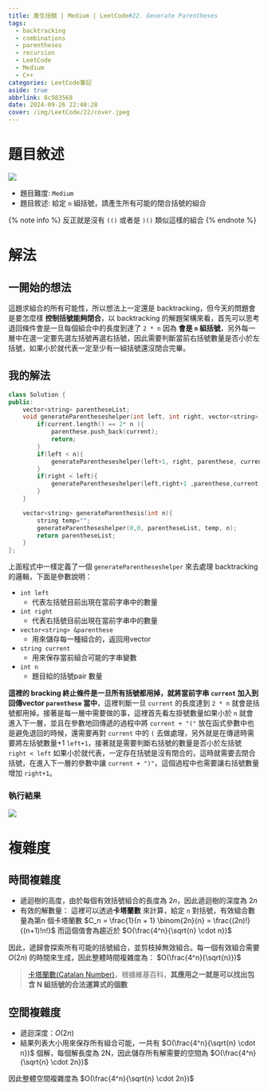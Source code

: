```yaml
---
title: 產生括號 | Medium | LeetCode#22. Generate Parentheses
tags:
  - backtracking
  - combinations
  - parentheses
  - recursion
  - LeetCode
  - Medium
  - C++
categories: LeetCode筆記
aside: true
abbrlink: 8c983568
date: 2024-09-26 22:40:28
cover: /img/LeetCode/22/cover.jpeg
---
```


# 題目敘述

![](/img/LeetCode/22/question.png)

- 題目難度: `Medium`
- 題目敘述: 給定 `n` 組括號，請產生所有可能的閉合括號的組合

{% note info %}
反正就是沒有 `(()` 或者是 `)()` 類似這樣的組合
{% endnote %}

# 解法

## 一開始的想法


這題求組合的所有可能性，所以想法上一定還是 backtracking，但今天的問題會是要怎麼樣 **控制括號能夠閉合**，以 backtracking 的解題架構來看，首先可以思考退回條件會是一旦每個組合中的長度到達了 `2 * n` 因為 **會是 `n` 組括號**，另外每一層中在選一定要先選左括號再選右括號，因此需要判斷當前右括號數量是否小於左括號，如果小於就代表一定至少有一組括號還沒閉合完畢。


## 我的解法

```cpp
class Solution {
public:
    vector<string> parentheseList;
    void generateParentheseshelper(int left, int right, vector<string> &parenthese, string current, int n){
        if(current.length() == 2* n ){
            parenthese.push_back(current);
            return;
        }
        if(left < n){
            generateParentheseshelper(left+1, right, parenthese, current +"(", n);
        }
        if(right < left){
            generateParentheseshelper(left,right+1 ,parenthese,current +")", n);
        }
    }

    vector<string> generateParenthesis(int n){
        string temp="";
        generateParentheseshelper(0,0, parentheseList, temp, n);
        return parentheseList;
    }
};
```

上面程式中一樣定義了一個 `generateParentheseshelper` 來去處理 backtracking 的邏輯，下面是參數說明：

- `int left`
  - 代表左括號目前出現在當前字串中的數量
- `int right`
  - 代表右括號目前出現在當前字串中的數量
- `vector<string> &parenthese`
  - 用來儲存每一種組合的，返回用vector
- `string current`
  - 用來保存當前組合可能的字串變數
- `int n`
  - 題目給的括號pair 數量

**這裡的 bracking 終止條件是一旦所有括號都用掉，就將當前字串 `current` 加入到回傳vector `parenthese` 當中**，這裡判斷一旦 `current` 的長度達到 `2 * n` 就會是括號都用掉。接著是每一層中需要做的事，這裡首先看左掛號數量如果小於 `n`  就會進入下一層，並且在參數地回傳遞的過程中將 `current + "("` 放在函式參數中也是避免退回的時候，還需要再對 `current` 中的 `(` 去做處理，另外就是在傳遞時需要將左括號數量+1 `left+1`，接著就是需要判斷右括號的數量是否小於左括號 `right < left` 如果小於就代表，一定存在括號是沒有閉合的，這時就需要去閉合括號，在進入下一層的參數中讓 `current + ")"`，這個過程中也需要讓右括號數量增加 `right+1`。


### 執行結果

![](/img/LeetCode/22/result.png)

# 複雜度

## 時間複雜度

- 遞迴樹的高度，由於每個有效括號組合的長度為 $2n$，因此遞迴樹的深度為 $2n$
- 有效的解數量： 這裡可以透過**卡塔蘭數** 來計算，給定 `n` 對括號，有效組合數量為第n 個卡塔蘭數 $C_n = \frac{1}{n + 1} \binom{2n}{n} = \frac{(2n)!}{(n+1)!n!}$ 而這個值會為趨近於 $O(\frac{4^n}{\sqrt{n} \cdot n})$

因此，遞歸會探索所有可能的括號組合，並剪枝掉無效組合。每一個有效組合需要 $O(2n)$ 的時間來生成，因此整體時間複雜度為： $O(\frac{4^n}{\sqrt{n}})$

> [卡塔蘭數(Catalan Number)](https://zh.wikipedia.org/zh-tw/%E5%8D%A1%E5%A1%94%E5%85%B0%E6%95%B0)，根據維基百科，**其應用之一就是可以找出包含 N 組括號的合法運算式的個數**

## 空間複雜度

- 遞迴深度：$O(2n)$
- 結果列表大小用來保存所有組合可能，一共有 $O(\frac{4^n}{\sqrt{n} \cdot n})$ 個解，每個解長度為 2N，因此儲存所有解需要的空間為 $O(\frac{4^n}{\sqrt{n} \cdot 2n})$

因此整體空間複雜度為 $O(\frac{4^n}{\sqrt{n} \cdot 2n})$